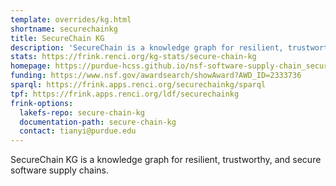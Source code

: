 ```yaml
---
template: overrides/kg.html
shortname: securechainkg
title: SecureChain KG
description: 'SecureChain is a knowledge graph for resilient, trustworthy, and secure software supply chains.'
stats: https://frink.renci.org/kg-stats/secure-chain-kg
homepage: https://purdue-hcss.github.io/nsf-software-supply-chain_security/
funding: https://www.nsf.gov/awardsearch/showAward?AWD_ID=2333736
sparql: https://frink.apps.renci.org/securechainkg/sparql
tpf: https://frink.apps.renci.org/ldf/securechainkg
frink-options:
  lakefs-repo: secure-chain-kg
  documentation-path: secure-chain-kg
  contact: tianyi@purdue.edu
---
```

SecureChain KG is a knowledge graph for resilient, trustworthy, and secure software supply chains.

